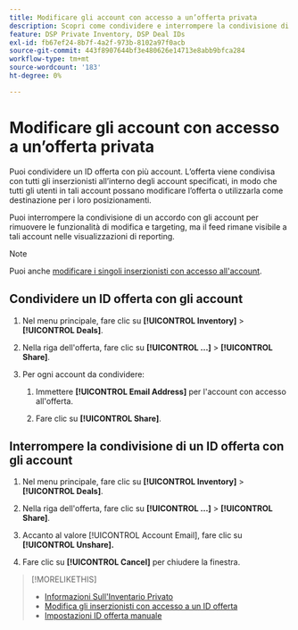 ```yaml
---
title: Modificare gli account con accesso a un’offerta privata
description: Scopri come condividere e interrompere la condivisione di un accordo privato con account diversi.
feature: DSP Private Inventory, DSP Deal IDs
exl-id: fb67ef24-8b7f-4a2f-973b-8102a97f0acb
source-git-commit: 443f8907644bf3e480626e14713e8abb9bfca284
workflow-type: tm+mt
source-wordcount: '183'
ht-degree: 0%

---
```


# Modificare gli account con accesso a un’offerta privata

Puoi condividere un ID offerta con più account. L’offerta viene condivisa con tutti gli inserzionisti all’interno degli account specificati, in modo che tutti gli utenti in tali account possano modificare l’offerta o utilizzarla come destinazione per i loro posizionamenti.

Puoi interrompere la condivisione di un accordo con gli account per rimuovere le funzionalità di modifica e targeting, ma il feed rimane visibile a tali account nelle visualizzazioni di reporting.

>[!NOTE]
>
> Puoi anche [modificare i singoli inserzionisti con accesso all&#39;account](deal-id-edit-advertisers.md).

## Condividere un ID offerta con gli account

1. Nel menu principale, fare clic su **[!UICONTROL Inventory]** > **[!UICONTROL Deals]**.

1. Nella riga dell&#39;offerta, fare clic su **[!UICONTROL ...]** > **[!UICONTROL Share]**.

1. Per ogni account da condividere:

   1. Immettere **[!UICONTROL Email Address]** per l&#39;account con accesso all&#39;offerta.

   1. Fare clic su **[!UICONTROL Share]**.

## Interrompere la condivisione di un ID offerta con gli account

1. Nel menu principale, fare clic su **[!UICONTROL Inventory]** > **[!UICONTROL Deals]**.

1. Nella riga dell&#39;offerta, fare clic su **[!UICONTROL ...]** > **[!UICONTROL Share]**.

1. Accanto al valore [!UICONTROL Account Email], fare clic su **[!UICONTROL Unshare].**

1. Fare clic su **[!UICONTROL Cancel]** per chiudere la finestra.

>[!MORELIKETHIS]
>
>* [Informazioni Sull&#39;Inventario Privato](private-inventory-about.md)
>* [Modifica gli inserzionisti con accesso a un ID offerta](/help/dsp/inventory/deal-id-edit-advertisers.md)
>* [Impostazioni ID offerta manuale](deal-id-settings.md)
